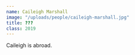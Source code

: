 ```yaml
---
name: Caileigh Marshall
image: "/uploads/people/caileigh-marshall.jpg"
title: ???
class: 2019
---
```


Caileigh is abroad.
